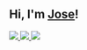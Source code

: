 ## Hi, I'm <a href="#" target="_blank">Jose</a>!

<!--
<br>

![Top Langs](https://github-readme-stats.vercel.app/api/top-langs/?username=m4n50n&layout=compact)

<br>
[![m4n50n's github stats](https://github-readme-stats.vercel.app/api?username=m4n50n&include_all_commits=true&count_private=true&show_icons=true&line_height=20&title_color=FFFFFF&icon_color=FFFFFF&text_color=FFFFFF&bg_color=0D1117)](https://github.com/m4n50n/github-readme-stats)
-->

<a href="https://badges.pufler.dev">
  <img src="https://badges.pufler.dev/visits/m4n50n/m4n50n?style=flat-square&color=black&logo=github">
</a>
<a href="https://badges.pufler.dev">
  <img src="https://badges.pufler.dev/years/m4n50n?style=flat-square&color=black&logo=github">
</a>
<a href="https://badges.pufler.dev">
  <img src="https://badges.pufler.dev/repos/m4n50n?style=flat-square&color=black&logo=github">
</a>


